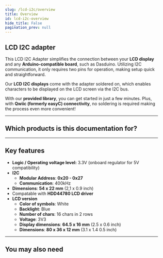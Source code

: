 ```yaml
---
slug: /lcd-i2c/overview
title: Overview
id: lcd-i2c-overview 
hide_title: False
pagination_prev: null
---
```


## LCD I2C adapter

This LCD I2C Adapter simplifies the connection between your **LCD display** and any **Arduino-compatible board**, such as Dasduino. Utilizing I2C communication, it only requires two pins for operation, making setup quick and straightforward.

Our **LCD I2C displays** come with the adapter soldered on, which enables characters to be displayed on the LCD screen via the I2C bus.

With our **provided library**, you can get started in just a few minutes. Plus, with **Qwiic (formerly easyC) connectivity**, no soldering is required making the process even more convenient!

<CenteredImage src="/img/lcd-i2c/333003.png" alt="lcd-l2c-adapter" caption="LCD I2C Adapter" />

---

## Which products is this documentation for?

<QuickLink 
  title="LCD I2C Adapter" 
  description="333003"
  url="https://soldered.com/product/i2c-lcd-driver-board/"
  image="/img/lcd-i2c/333003.png" 
/>

<QuickLink 
  title="LCD display 16x2 I2C white/blue" 
  description="333171"
  url="https://soldered.com/product/lcd-display-16x2-i2c-white-characters-on-blue-background/"
  image="/img/lcd-i2c/333171.png" 
/>

---

## Key features

- **Logic / Operating voltage level:** 3.3V (onboard regulator for 5V compatibility)  
- **I2C**
  - **Modular Address**: **0x20 - 0x27**
  - **Communication**: 400kHz
- **Dimensions**: **54 x 22 mm** (2,1 x 0.9 inch)
- Compatable with **HDD44780 LCD driver**
- **LCD version**
  - **Color of symbols**: White
  - **Backlight**: Blue
  - **Number of chars**: 16 chars in 2 rows
  - **Voltage**: 3V3
  - **Display dimensions**: **64.5 x 16 mm** (2.5 x 0.6 inch)
  - **Dimensions**: **80 x 36 x 12 mm** (3.1 x 1.4 0.5 inch)

---

## You may also need

<QuickLink 
  title="Qwiic cable" 
  description="Qwiic (formerly easyC) compatible cables with connectors on both ends, available in various lengths."
  url="https://soldered.com/product/easyc-cable/"
  image="/img/333311.webp" 
/>  